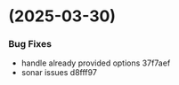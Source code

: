 #  (2025-03-30)


### Bug Fixes

* handle already provided options 37f7aef
* sonar issues d8fff97



